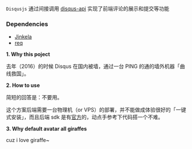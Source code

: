 `Disqusjs` 通过间接调用 [disqus-api](https://api.disqus.com) 实现了前端评论的展示和提交等功能

### Dependencies

- [Jinkela](https://github.com/YanagiEiichi/jinkela)
- [req](https://github.com/jiananshi/req)

**1. Why this poject**

去年（2016）的时候 Disqus 在国内被墙，通过一台 PING 的通的墙外机器「曲线救国」。

**2. How to use**

简短的回答是：不要用。

这个方案后端需要一台物理机（or VPS）的部署，并不能做成体验很好的「一键式安装」，而且后端 sdk 是有[官方](https://github.com/disqus/disqus-python)的，动点手参考下代码搭一个不难。

**3. Why default avatar all giraffes**

cuz i love giraffe~

